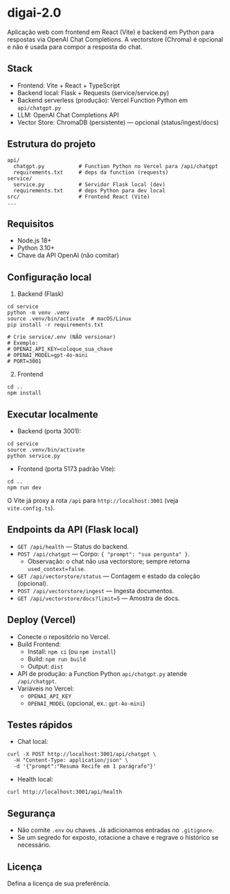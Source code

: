 # digai-2.0

Aplicação web com frontend em React (Vite) e backend em Python para respostas via OpenAI Chat Completions. A vectorstore (Chroma) é opcional e não é usada para compor a resposta do chat.

## Stack
- Frontend: Vite + React + TypeScript
- Backend local: Flask + Requests (service/service.py)
- Backend serverless (produção): Vercel Function Python em `api/chatgpt.py`
- LLM: OpenAI Chat Completions API
- Vector Store: ChromaDB (persistente) — opcional (status/ingest/docs)

## Estrutura do projeto
```
api/
  chatgpt.py           # Function Python no Vercel para /api/chatgpt
  requirements.txt     # deps da function (requests)
service/
  service.py           # Servidor Flask local (dev)
  requirements.txt     # deps Python para dev local
src/                   # Frontend React (Vite)
...
```

## Requisitos
- Node.js 18+
- Python 3.10+
- Chave da API OpenAI (não comitar)

## Configuração local
1) Backend (Flask)
```
cd service
python -m venv .venv
source .venv/bin/activate  # macOS/Linux
pip install -r requirements.txt

# Crie service/.env (NÃO versionar)
# Exemplo:
# OPENAI_API_KEY=coloque_sua_chave
# OPENAI_MODEL=gpt-4o-mini
# PORT=3001
```

2) Frontend
```
cd ..
npm install
```

## Executar localmente
- Backend (porta 3001):
```
cd service
source .venv/bin/activate
python service.py
```

- Frontend (porta 5173 padrão Vite):
```
cd ..
npm run dev
```

O Vite já proxy a rota `/api` para `http://localhost:3001` (veja `vite.config.ts`).

## Endpoints da API (Flask local)
- `GET /api/health` — Status do backend.
- `POST /api/chatgpt` — Corpo: `{ "prompt": "sua pergunta" }`.
  - Observação: o chat não usa vectorstore; sempre retorna `used_context=false`.
- `GET /api/vectorstore/status` — Contagem e estado da coleção (opcional).
- `POST /api/vectorstore/ingest` — Ingesta documentos.
- `GET /api/vectorstore/docs?limit=5` — Amostra de docs.

## Deploy (Vercel)
- Conecte o repositório no Vercel.
- Build Frontend:
  - Install: `npm ci` (ou `npm install`)
  - Build: `npm run build`
  - Output: `dist`
- API de produção: a Function Python `api/chatgpt.py` atende `/api/chatgpt`.
- Variáveis no Vercel:
  - `OPENAI_API_KEY`
  - `OPENAI_MODEL` (opcional, ex.: `gpt-4o-mini`)

## Testes rápidos
- Chat local:
```
curl -X POST http://localhost:3001/api/chatgpt \
  -H "Content-Type: application/json" \
  -d '{"prompt":"Resuma Recife em 1 parágrafo"}'
```

- Health local:
```
curl http://localhost:3001/api/health
```

## Segurança
- Não comite `.env` ou chaves. Já adicionamos entradas no `.gitignore`.
- Se um segredo for exposto, rotacione a chave e regrave o histórico se necessário.

## Licença
Defina a licença de sua preferência.
